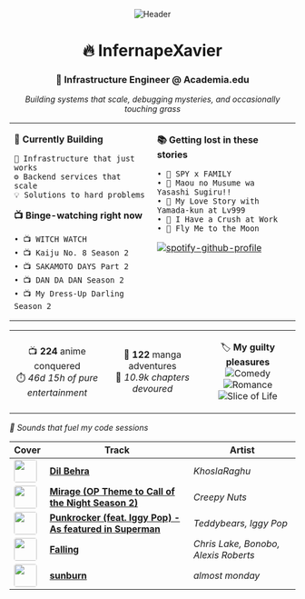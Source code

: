 <div align="center">

![Header](https://user-images.githubusercontent.com/74038190/212284100-561aa473-3905-4a80-b561-0d28506553ee.gif)

# 🔥 InfernapeXavier

### 🔧 Infrastructure Engineer @ Academia.edu  
*Building systems that scale, debugging mysteries, and occasionally touching grass*

</div>

<div align="center">

<table>
<tr>
<td width="50%" valign="top">

**🎯 Currently Building**
```
🔧 Infrastructure that just works
⚙️ Backend services that scale
💡 Solutions to hard problems
```

**📺 Binge-watching right now**
```
• 📺 WITCH WATCH
• 📺 Kaiju No. 8 Season 2
• 📺 SAKAMOTO DAYS Part 2
• 📺 DAN DA DAN Season 2
• 📺 My Dress-Up Darling Season 2
```

</td>
<td width="50%" valign="top">

**📚 Getting lost in these stories**
```
• 📖 SPY x FAMILY
• 📖 Maou no Musume wa Yasashi Sugiru!!
• 📖 My Love Story with Yamada-kun at Lv999
• 📖 I Have a Crush at Work
• 📖 Fly Me to the Moon
```

[![spotify-github-profile](https://spotify-github-profile.kittinanx.com/api/view?uid=infernapexavier&cover_image=true&theme=novatorem&show_offline=true&background_color=121212&interchange=false&bar_color=53b14f&bar_color_cover=true)](https://spotify-github-profile.kittinanx.com/api/view?uid=infernapexavier&redirect=true)

</td>
</tr>
</table>

</div>

<div align="center">

<table>
<tr>
<td align="center" width="33%">

📺 **224** anime conquered  
⏱️ *46d 15h of pure entertainment*

</td>
<td align="center" width="33%">

📖 **122** manga adventures  
📄 *10.9k chapters devoured*

</td>
<td align="center" width="33%">

🏷️ **My guilty pleasures**  
![Comedy](https://img.shields.io/badge/Comedy-purple?style=flat-square) ![Romance](https://img.shields.io/badge/Romance-purple?style=flat-square) ![Slice of Life](https://img.shields.io/badge/Slice%20of%20Life-purple?style=flat-square) 

</td>
</tr>
</table>

</div>

*🎵 Sounds that fuel my code sessions*

| Cover | Track | Artist |
|-------|-------|--------|
<img src="https://i.scdn.co/image/ab67616d0000b273e7d1d9a89fbd0ed82571c26b" width="40" height="40" style="border-radius: 4px;"> | **[Dil Behra](https://open.spotify.com/track/6CNvkLUbOVTTwvtyAEPtmR)** | *KhoslaRaghu*
<img src="https://i.scdn.co/image/ab67616d0000b27365be90eeef17d56739f00906" width="40" height="40" style="border-radius: 4px;"> | **[Mirage (OP Theme to Call of the Night Season 2)](https://open.spotify.com/track/3GVNp2UgIp2TN3ra67cxdg)** | *Creepy Nuts*
<img src="https://i.scdn.co/image/ab67616d0000b273f678cc7a20b3da4d95f99f06" width="40" height="40" style="border-radius: 4px;"> | **[Punkrocker (feat. Iggy Pop) - As featured in Superman](https://open.spotify.com/track/7yHRmaBkHKXKJmS1xMzicZ)** | *Teddybears, Iggy Pop*
<img src="https://i.scdn.co/image/ab67616d0000b273eef1231340b1f14dde4816f0" width="40" height="40" style="border-radius: 4px;"> | **[Falling](https://open.spotify.com/track/5LRyR8eIg7fSlH3GsdFqEi)** | *Chris Lake, Bonobo, Alexis Roberts*
<img src="https://i.scdn.co/image/ab67616d0000b273aa21e4d3d70419011eac3ccc" width="40" height="40" style="border-radius: 4px;"> | **[sunburn](https://open.spotify.com/track/5Q9hC6Z25FeRL9xjJIrIwQ)** | *almost monday*